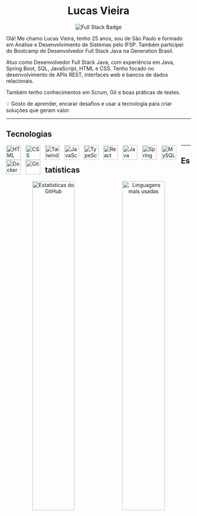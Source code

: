 <h1 align="center">Lucas Vieira</h1>

<p align="center">
  <img src="https://img.shields.io/badge/Desenvolvedor%20Full%20Stack-007ACC?style=for-the-badge&logoColor=white" alt="Full Stack Badge"/>
</p>


Olá! Me chamo Lucas Vieira, tenho 25 anos, sou de São Paulo e formado em Análise e Desenvolvimento de Sistemas pelo IFSP. Também participei do Bootcamp de Desenvolvedor Full Stack Java na Generation Brasil.

Atuo como Desenvolvedor Full Stack Java, com experiência em Java, Spring Boot, SQL, JavaScript, HTML e CSS. Tenho focado no desenvolvimento de APIs REST, interfaces web e bancos de dados relacionais.

Também tenho conhecimentos em Scrum, Git e boas práticas de testes.

💡 Gosto de aprender, encarar desafios e usar a tecnologia para criar soluções que geram valor.

---
## Tecnologias 
<img 
    align="left" 
    alt="HTML"
    title="HTML" 
    width="40px" 
    style="padding-right: 10px;" 
    src="https://cdn.jsdelivr.net/gh/devicons/devicon@latest/icons/html5/html5-original.svg" 
/>
<img 
    align="left" 
    alt="CSS" 
    title="CSS"
    width="40px" 
    style="padding-right: 10px;" 
    src="https://cdn.jsdelivr.net/gh/devicons/devicon@latest/icons/css3/css3-original.svg" 
/>
<img 
    align="left" 
    alt="Tailwind" 
    title="Tailwind"
    width="40px" 
    style="padding-right: 10px;" 
    src="https://cdn.jsdelivr.net/gh/devicons/devicon@latest/icons/tailwindcss/tailwindcss-original.svg" 
/>
<img 
    align="left" 
    alt="JavaScript" 
    title="JavaScript"
    width="40px" 
    style="padding-right: 10px;" 
    src="https://cdn.jsdelivr.net/gh/devicons/devicon@latest/icons/javascript/javascript-original.svg" 
/>
<img 
    align="left" 
    alt="TypeScript"
    title="TypeScript" 
    width="40px" 
    style="padding-right: 10px;" 
    src="https://cdn.jsdelivr.net/gh/devicons/devicon@latest/icons/typescript/typescript-original.svg" 
/>
<img 
    align="left" 
    alt="React"
    title="React" 
    width="40px" 
    style="padding-right: 10px;" 
    src="https://cdn.jsdelivr.net/gh/devicons/devicon@latest/icons/react/react-original.svg" 
/>
<img 
    align="left" 
    alt="Java" 
    title="Java"
    width="40px" 
    style="padding-right: 10px;" 
    src="https://cdn.jsdelivr.net/gh/devicons/devicon@latest/icons/java/java-original-wordmark.svg" 
/>
<img 
    align="left" 
    alt="Spring"
    title="Spring" 
    width="40px" 
    style="padding-right: 10px;" 
    src="https://cdn.jsdelivr.net/gh/devicons/devicon@latest/icons/spring/spring-original.svg"
/>
<img 
    align="left" 
    alt="MySQL" 
    title="MySQL"
    width="40px" 
    style="padding-right: 10px;" 
    src="https://cdn.jsdelivr.net/gh/devicons/devicon@latest/icons/mysql/mysql-original.svg" 
/>
<img 
    align="left" 
    alt="Docker" 
    title="Docker"
    width="40px" 
    style="padding-right: 10px;" 
    src="https://cdn.jsdelivr.net/gh/devicons/devicon@latest/icons/mysql/mysql-original.svg" 
/>
<img 
    align="left" 
    alt="Git" 
    title="Git"
    width="40px" 
    style="padding-right: 10px;" 
    src="https://cdn.jsdelivr.net/gh/devicons/devicon@latest/icons/git/git-original.svg" 
/>

---
## Estatísticas

<p align="center">
  <img 
    alt="Estatísticas do GitHub" 
    src="https://github-readme-stats.vercel.app/api?username=Lucas-Viesan&show_icons=true&theme=onedark&include_all_commits=true&locale=pt-br" 
    width="48%" 
  />
  <img 
    alt="Linguagens mais usadas" 
    src="https://github-readme-stats.vercel.app/api/top-langs/?username=Lucas-Viesan&theme=onedark&layout=compact&custom_title=Tecnologias&langs_count=9" 
    width="48%" 
  />
</p>


